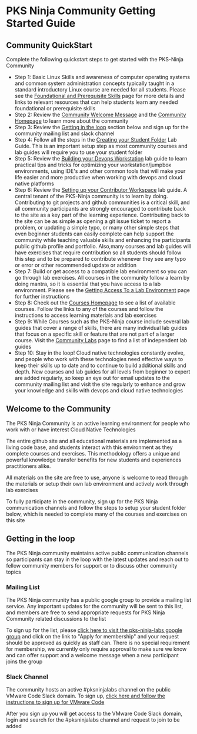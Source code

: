 # PKS Ninja Community Getting Started Guide

## Community QuickStart

Complete the following quickstart steps to get started with the PKS-Ninja Community

- Step 1: Basic Linux Skills and awareness of computer operating systems and common system administration concepts typically taught in a standard introductory Linux course are needed for all students. Please see the [Foundational and Prerequisite Skills]() page for more details and links to relevant resources that can help students learn any needed foundational or prerequisite skills
- Step 2: Review the [Community Welcome Message]() and the [Community Homepage](https://github.com/cna-tech/pks-ninja) to learn more about the community
- Step 3: Review the [Getting in the loop]() section below and sign up for the community mailing list and slack channel
- Step 4: Follow all the steps in the [Creating your Student Folder](https://github.com/CNA-Tech/PKS-Ninja/tree/master/LabGuides/CreateStudentFolder-SF6361) Lab Guide. This is an important setup step as most community courses and lab guides will require you to use your student folder
- Step 5: Review the [Building your Devops Workstation](https://github.com/CNA-Tech/PKS-Ninja/tree/master/LabGuides/DevopsWorkstation-DW5008) lab guide to learn practical tips and tricks for optimizing your workstation/jumpbox environments, using IDE's and other common tools that will make your life easier and more productive when working with devops and cloud native platforms
- Step 6: Review the [Setting up your Contributor Workspace](https://github.com/CNA-Tech/PKS-Ninja/tree/master/LabGuides/ContributorWorkspace-CW4267) lab guide. A central tenant of the PKS-Ninja community is to learn by doing. Contributing to git projects and github communities is a critical skill, and all community participants are strongly encouraged to contribute back to the site as a key part of the learning experience. Contributing back to the site can be as simple as opening a git issue ticket to report a problem, or updating a simple typo, or many other simple steps that even beginner students can easily complete can help support the community while teaching valuable skills and enhancing the participants public github profile and portfolio. Also,many courses and lab guides will have exercises that require contribution so all students should follow this step and to be prepared to contribute whenever they see any typo or error or other recommended update or addition
- Step 7: Build or get access to a compatible lab environment so you can go through lab exercises. All courses in the community follow a learn by doing mantra, so it is essential that you have access to a lab environment. Please see the [Getting Access To a Lab Environment]() page for further instructions
- Step 8: Check out the [Courses Homepage](https://github.com/CNA-Tech/PKS-Ninja/tree/master/Courses) to see a list of available courses. Follow the links to any of the courses and follow the instructions to access learning materials and lab exercises
- Step 9: While Courses such as the PKS-Ninja course include several lab guides that cover a range of skills, there are many individual lab guides that focus on a specific skill or feature that are not part of a larger course. Visit the [Community Labs](https://github.com/CNA-Tech/PKS-Ninja/tree/master/Courses/CommunityLabs-CL7056) page to find a list of independent lab guides
- Step 10: Stay in the loop! Cloud native technologies constantly evolve, and people who work with these technologies need effective ways to keep their skills up to date and to continue to build additional skills and depth. New courses and lab guides for all levels from beginner to expert are added regularly, so keep an eye out for email updates to the community mailing list and visit the site regularly to enhance and grow your knowledge and skills with devops and cloud native technologies

## Welcome to the Community

The PKS Ninja Community is an active learning environment for people who work with or have interest Cloud Native Technologies

The entire github site and all educational materials are implemented as a living code base, and students interact with this environment as they complete courses and exercises. This methodology offers a unique and powerful knowledge transfer benefits for new students and experiences practitioners alike.  

All materials on the site are free to use, anyone is welcome to read through the materials or setup their own lab environment and actively work through lab exercises

To fully participate in the community, sign up for the PKS Ninja communication channels and follow the steps to setup your student folder below, which is needed to complete many of the courses and exercises on this site

## Getting in the loop

The PKS Ninja community maintains active public communication channels so participants can stay in the loop with the latest updates and reach out to fellow community members for support or to discuss other community topics

### Mailing List

The PKS Ninja community has a public google group to provide a mailing list service. Any important updates for the community will be sent to this list, and members are free to send appropriate requests for PKS Ninja Community related discussions to the list

To sign up for the list, please [click here to visit the pks-ninja-labs google group](https://groups.google.com/forum/#!forum/pks-ninja-labs) and click on the link to "Apply for membership" and your request should be approved as quickly as staff can. There is no special requirement for membership, we currently only require approval to make sure we know and can offer support and a welcome message when a new participant joins the group

### Slack Channel

The community hosts an active #pksninjalabs channel on the public VMware Code Slack domain. To sign up, [click here and follow the instructions to sign up for VMware Code](https://code.vmware.com/join)

After you sign up you will get access to the VMware Code Slack domain, login and search for the #pksninjalabs channel and request to join to be added
